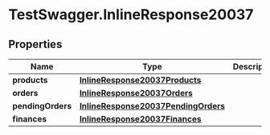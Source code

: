 # TestSwagger.InlineResponse20037

## Properties

Name | Type | Description | Notes
------------ | ------------- | ------------- | -------------
**products** | [**InlineResponse20037Products**](InlineResponse20037Products.md) |  | [optional] 
**orders** | [**InlineResponse20037Orders**](InlineResponse20037Orders.md) |  | [optional] 
**pendingOrders** | [**InlineResponse20037PendingOrders**](InlineResponse20037PendingOrders.md) |  | [optional] 
**finances** | [**InlineResponse20037Finances**](InlineResponse20037Finances.md) |  | [optional] 


